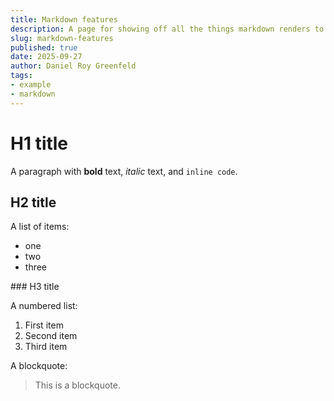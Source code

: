 ```yaml
---
title: Markdown features
description: A page for showing off all the things markdown renders to.
slug: markdown-features
published: true
date: 2025-09-27
author: Daniel Roy Greenfeld
tags:
- example
- markdown
---
```


# H1 title

A paragraph with **bold** text, *italic* text, and `inline code`.

## H2 title

A list of items:

- one
- two
- three

### H3 title

A numbered list:

1. First item
2. Second item
3. Third item

A blockquote:

> This is a blockquote.